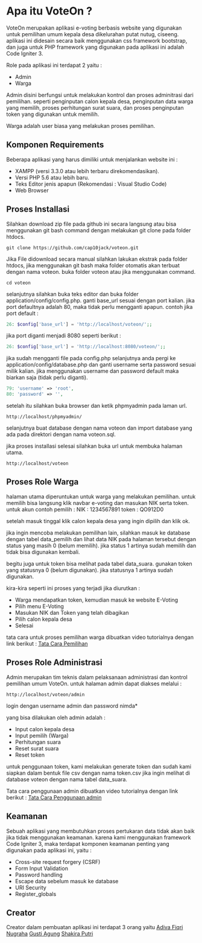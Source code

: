 # Apa itu VoteOn ?


VoteOn merupakan aplikasi e-voting berbasis website yang digunakan untuk pemilihan umum kepala desa dikelurahan putat nutug, ciseeng. aplikasi ini didesain secara baik menggunakan css framework bootstrap, dan juga untuk PHP framework yang digunakan pada aplikasi ini adalah Code Igniter 3.

Role pada aplikasi ini terdapat 2 yaitu :
- Admin
- Warga

Admin disini berfungsi untuk melakukan kontrol dan proses adminitrasi dari pemilihan. seperti penginputan calon kepala desa, penginputan data warga yang memilih, proses perhitungan surat suara, dan proses penginputan token yang digunakan untuk memilih.

Warga adalah user biasa yang melakukan proses pemilihan. 



## Komponen Requirements


Beberapa aplikasi yang harus dimiliki untuk menjalankan website ini :
- XAMPP (versi 3.3.0 atau lebih terbaru direkomendasikan).
- Versi PHP 5.6 atau lebih baru.
- Teks Editor jenis apapun (Rekomendasi : Visual Studio Code)
- Web Browser


## Proses Installasi


Silahkan download zip file pada github ini secara langsung atau bisa menggunakan git bash command dengan melakukan git clone pada folder htdocs.
```
git clone https://github.com/cap10jack/voteon.git
```

Jika File didownload secara manual silahkan lakukan ekstrak pada folder htdocs, jika menggunakan git bash maka folder otomatis akan terbuat dengan nama voteon. buka folder voteon atau jika menggunakan command.
```
cd voteon
``` 

selanjutnya silahkan buka teks editor dan buka folder application/config/config.php. ganti base_url sesuai dengan port kalian. jika port defaultnya adalah 80, maka tidak perlu mengganti apapun. contoh jika port default :
```php
26: $config['base_url'] = 'http://localhost/voteon/';;
```

jika port diganti menjadi 8080 seperti berikut :
```php
26: $config['base_url'] = 'http://localhost:8080/voteon/';;
```

jika sudah mengganti file pada config.php selanjutnya anda pergi ke application/config/database.php dan ganti username serta password sesuai milik kalian. jika menggunakan username dan password default maka biarkan saja (tidak perlu diganti).  
```php
79:	'username' => 'root',
80: 'password' => '',
```

setelah itu silahkan buka browser dan ketik phpmyadmin pada laman url.
```
http://localhost/phpmyadmin/ 
```

selanjutnya buat database dengan nama voteon dan import database yang ada pada direktori dengan nama voteon.sql.

jika proses installasi selesai silahkan buka url untuk membuka halaman utama.
```
http://localhost/voteon
```

## Proses Role Warga

halaman utama diperuntukan untuk warga yang melakukan pemilihan. untuk memilih bisa langsung klik navbar e-voting dan masukan NIK serta token.
untuk akun contoh pemilih :
NIK : 1234567891
token : QO912D0

setelah masuk tinggal klik calon kepala desa yang ingin dipilih dan klik ok.

jika ingin mencoba melakukan pemilihan lain, silahkan masuk ke database dengan tabel data_pemilih dan lihat data NIK pada halaman tersebut dengan status yang masih 0 (belum memilih). jika status 1 artinya sudah memilih dan tidak bisa digunakan kembali.

begitu juga untuk token bisa melihat pada tabel data_suara. gunakan token yang statusnya 0 (belum digunakan). jika statusnya 1 artinya sudah digunakan.

kira-kira seperti ini proses yang terjadi jika diurutkan :
- Warga mendapatkan token, kemudian masuk ke website E-Voting
- Pilih menu E-Voting
- Masukan NIK dan Token yang telah dibagikan
- Pilih calon kepala desa
- Selesai

tata cara untuk proses pemilihan warga dibuatkan video tutorialnya dengan link berikut :
[Tata Cara Pemilihan](https://www.youtube.com/watch?v=gMeFZJldKOs>)


## Proses Role Administrasi

Admin merupakan tim teknis dalam pelaksanaan administrasi dan kontrol pemilihan umum VoteOn. untuk halaman admin dapat diakses melalui :
```
http://localhost/voteon/admin
```
login dengan username admin dan password nimda*

yang bisa dilakukan oleh admin adalah :
- Input calon kepala desa
- Input pemilih (Warga)
- Perhitungan suara
- Reset surat suara
- Reset token

untuk penggunaan token, kami melakukan generate token dan sudah kami siapkan dalam bentuk file csv dengan nama token.csv
jika ingin melihat di database voteon dengan nama tabel data_suara.


Tata cara penggunaan admin dibuatkan video tutorialnya dengan link berikut :
[Tata Cara Penggunaan admin](https://youtu.be/UozJc-4YTOU>)

## Keamanan

Sebuah aplikasi yang membutuhkan proses pertukaran data tidak akan baik jika tidak menggunakan keamanan. karena kami menggunakan framework Code Igniter 3, maka terdapat komponen keamanan penting yang digunakan pada aplikasi ini, yaitu :
- Cross-site request forgery (CSRF)
- Form Input Validation
- Password handling
- Escape data sebelum masuk ke database
- URI Security
- Register_globals

## Creator

Creator dalam pembuatan aplikasi ini terdapat 3 orang yaitu
[Adiva Fiqri Nugraha](https://github.com/adivafiqri)
[Gusti Agung](https://github.com/cap10jack)
[Shakira Putri](https://github.com/shakiraayunda)